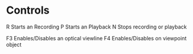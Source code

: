 # Controls
R	Starts an Recording
P	Starts an Playback
N	Stops recording or playback

F3	Enables/Disables an optical viewline
F4	Enables/Disables on viewpoint object